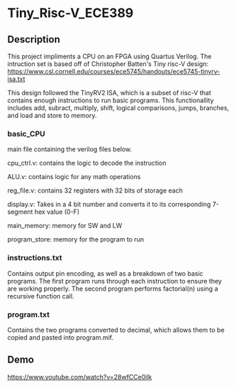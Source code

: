 # Tiny_Risc-V_ECE389

## Description
This project impliments a CPU on an FPGA using Quartus Verilog. The intruction set is based off of Christopher Batten's Tiny risc-V design: https://www.csl.cornell.edu/courses/ece5745/handouts/ece5745-tinyrv-isa.txt

This design followed the TinyRV2 ISA, which is a subset of risc-V that contains enough instructions to run basic programs. This functionallity includes add, subract, multiply, shift, logical comparisons, jumps, branches, and load and store to memory.

### basic_CPU
main file containing the verilog files below.

cpu_ctrl.v: contains the logic to decode the instruction

ALU.v: contains logic for any math operations

reg_file.v: contains 32 registers with 32 bits of storage each

display.v: Takes in a 4 bit number and converts it to its corresponding 7-segment hex value (0-F)

main_memory: memory for SW and LW

program_store: memory for the program to run


### instructions.txt
Contains output pin encoding, as well as a breakdown of two basic programs. The first program runs through each instruction to ensure they are working properly. The second program performs factorial(n) using a recursive function call. 

### program.txt
Contains the two programs converted to decimal, which allows them to be copied and pasted into program.mif.

## Demo
https://www.youtube.com/watch?v=28wfCCe0jlk
